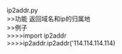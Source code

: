 
ip2addr.py  
    >>功能 返回域名和ip的归属地  
    >>例子  
        >>>>import ip2addr  
        >>>>ip2addr.ip2addr('114.114.114.114)  

